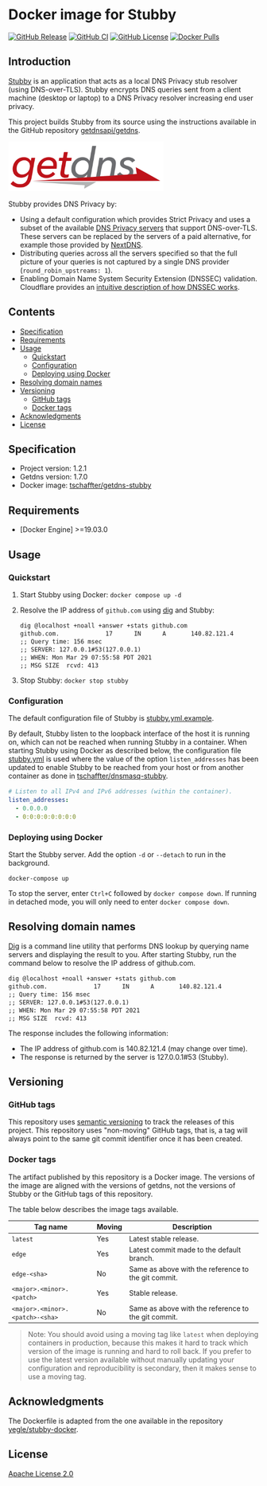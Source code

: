 # Docker image for Stubby

[![GitHub Release](https://img.shields.io/github/release/tschaffter/docker-getdns-stubby.svg?include_prereleases&color=94398d&labelColor=555555&logoColor=ffffff&style=for-the-badge&logo=github)](https://github.com/tschaffter/docker-getdns-stubby/releases)
[![GitHub CI](https://img.shields.io/github/workflow/status/tschaffter/docker-getdns-stubby/CI.svg?color=94398d&labelColor=555555&logoColor=ffffff&style=for-the-badge&logo=github)](https://github.com/tschaffter/docker-getdns-stubby/actions)
[![GitHub License](https://img.shields.io/github/license/tschaffter/docker-getdns-stubby.svg?color=94398d&labelColor=555555&logoColor=ffffff&style=for-the-badge&logo=github)](https://github.com/tschaffter/docker-getdns-stubby/blob/develop/LICENSE)
[![Docker Pulls](https://img.shields.io/docker/pulls/tschaffter/getdns-stubby.svg?color=94398d&labelColor=555555&logoColor=ffffff&style=for-the-badge&label=pulls&logo=docker)](https://hub.docker.com/r/tschaffter/getdns-stubby)


## Introduction

[Stubby] is an application that acts as a local DNS Privacy stub resolver (using
DNS-over-TLS). Stubby encrypts DNS queries sent from a client machine (desktop
or laptop) to a DNS Privacy resolver increasing end user privacy.

This project builds Stubby from its source using the instructions available in
the GitHub repository [getdnsapi/getdns].

<img alt="getdns" src="https://raw.githubusercontent.com/tschaffter/docker-getdns-stubby/main/images/getdns.svg" height="100px">

Stubby provides DNS Privacy by:

- Using a default configuration which provides Strict Privacy and uses a subset
  of the available [DNS Privacy servers] that support DNS-over-TLS. These
  servers can be replaced by the servers of a paid alternative, for example
  those provided by [NextDNS].
- Distributing queries across all the servers specified so that the full picture
  of your queries is not captured by a single DNS provider
  (`round_robin_upstreams: 1`).
- Enabling Domain Name System Security Extension (DNSSEC) validation. Cloudflare
  provides an [intuitive description of how DNSSEC works].


## Contents

- [Specification](#Specification)
- [Requirements](#Requirements)
- [Usage](#Usage)
  - [Quickstart](#Quickstart)
  - [Configuration](#Configuration)
  - [Deploying using Docker](#Deploying-using-Docker)
- [Resolving domain names](#Resolving-domain-names)
- [Versioning](#Versioning)
  - [GitHub tags](#GitHub-tags)
  - [Docker tags](#Docker-tags)
- [Acknowledgments](#Acknowledgments)
- [License](#License)


## Specification

- Project version: 1.2.1
- Getdns version: 1.7.0
- Docker image: [tschaffter/getdns-stubby]


## Requirements

- [Docker Engine] >=19.03.0


## Usage

### Quickstart

1. Start Stubby using Docker: `docker compose up -d`
2. Resolve the IP address of `github.com` using [dig] and Stubby:

    ```console
    dig @localhost +noall +answer +stats github.com
    github.com.             17      IN      A       140.82.121.4
    ;; Query time: 156 msec
    ;; SERVER: 127.0.0.1#53(127.0.0.1)
    ;; WHEN: Mon Mar 29 07:55:58 PDT 2021
    ;; MSG SIZE  rcvd: 413
    ```

3. Stop Stubby: `docker stop stubby`

### Configuration

The default configuration file of Stubby is
[stubby.yml.example](stubby.yml.example).

By default, Stubby listen to the loopback interface of the host it is running
on, which can not be reached when running Stubby in a container. When starting
Stubby using Docker as described below, the configuration file
[stubby.yml](stubby.yml) is used where the value of the option
`listen_addresses` has been updated to enable Stubby to be reached from your
host or from another container as done in [tschaffter/dnsmasq-stubby].

```yaml
# Listen to all IPv4 and IPv6 addresses (within the container).
listen_addresses:
  - 0.0.0.0
  - 0:0:0:0:0:0:0:0
```

### Deploying using Docker

Start the Stubby server. Add the option `-d` or `--detach` to run in the
background.

    docker-compose up

To stop the server, enter `Ctrl+C` followed by `docker compose down`. If running
in detached mode, you will only need to enter `docker compose down`.


## Resolving domain names

[Dig] is a command line utility that performs DNS lookup by querying name
servers and displaying the result to you. After starting Stubby, run the
command below to resolve the IP address of github.com.

```console
dig @localhost +noall +answer +stats github.com
github.com.             17      IN      A       140.82.121.4
;; Query time: 156 msec
;; SERVER: 127.0.0.1#53(127.0.0.1)
;; WHEN: Mon Mar 29 07:55:58 PDT 2021
;; MSG SIZE  rcvd: 413
```

The response includes the following information:

- The IP address of github.com is 140.82.121.4 (may change over time).
- The response is returned by the server is 127.0.0.1#53 (Stubby).


## Versioning

### GitHub tags

This repository uses [semantic versioning] to track the releases of this
project. This repository uses "non-moving" GitHub tags, that is, a tag will
always point to the same git commit identifier once it has been created.

### Docker tags

The artifact published by this repository is a Docker image. The versions of the
image are aligned with the versions of getdns, not the versions of Stubby or the
GitHub tags of this repository.

The table below describes the image tags available.

| Tag name                        | Moving | Description
|---------------------------------|--------|------------
| `latest`                        | Yes    | Latest stable release.
| `edge`                          | Yes    | Latest commit made to the default branch.
| `edge-<sha>`                    | No     | Same as above with the reference to the git commit.
| `<major>.<minor>.<patch>`       | Yes    | Stable release.
| `<major>.<minor>.<patch>-<sha>` | No     | Same as above with the reference to the git commit.

> Note: You should avoid using a moving tag like `latest` when deploying
containers in production, because this makes it hard to track which version of
the image is running and hard to roll back. If you prefer to use the latest
version available without manually updating your configuration and
reproducibility is secondary, then it makes sense to use a moving tag.

## Acknowledgments

The Dockerfile is adapted from the one available in the repository
[yegle/stubby-docker].

## License

[Apache License 2.0]

<!-- Links -->

[Stubby]: https://github.com/getdnsapi/stubby
[getdnsapi/stubby]: https://github.com/getdnsapi/stubby
[yegle/stubby-docker]: https://github.com/yegle/stubby-docker
[Apache License 2.0]: https://github.com/tschaffter/docker-getdns-stubby/blob/main/LICENSE
[getdnsapi/getdns]: https://github.com/getdnsapi/getdns
[DNS Privacy servers]: https://dnsprivacy.org/wiki/x/E4AT
[NextDNS]: https://nextdns.io/
[intuitive description of how DNSSEC works]: https://www.cloudflare.com/dns/dnssec/how-dnssec-works/
[Dig]: https://en.wikipedia.org/wiki/Dig_(command)
[semantic versioning]: https://semver.org/
[tschaffter/dnsmasq-stubby]: https://github.com/tschaffter/dnsmasq-stubby
[tschaffter/getdns-stubby]: https://hub.docker.com/r/tschaffter/getdns-stubby
